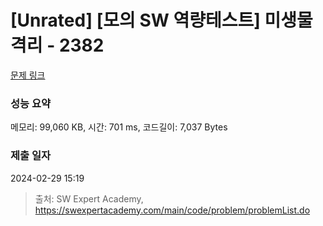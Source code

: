 # [Unrated] [모의 SW 역량테스트] 미생물 격리 - 2382 

[문제 링크](https://swexpertacademy.com/main/code/problem/problemDetail.do?contestProbId=AV597vbqAH0DFAVl) 

### 성능 요약

메모리: 99,060 KB, 시간: 701 ms, 코드길이: 7,037 Bytes

### 제출 일자

2024-02-29 15:19



> 출처: SW Expert Academy, https://swexpertacademy.com/main/code/problem/problemList.do